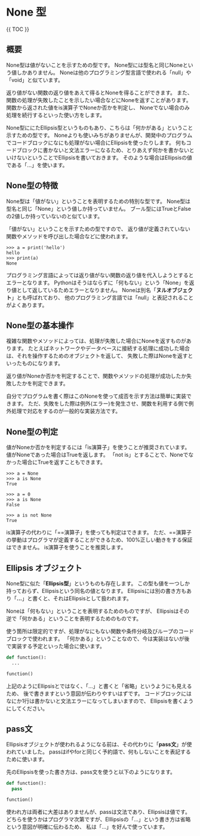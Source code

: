 # None 型

{{ TOC }}

## 概要

None型は値がないことを示すための型です。
None型には型名と同じNoneという値しかありません。
Noneは他のプログラミング型言語で使われる「null」や「void」と似ています。

返り値がない関数の返り値をあえて得るとNoneを得ることができます。
また、関数の処理が失敗したことを示したい場合などにNoneを返すことがあります。
関数から返された値をis演算子でNoneか否かを判定し、
Noneでない場合のみ処理を続行するといった使い方をします。

None型ににたEllipsis型というものもあり、こちらは「何かがある」ということ示すための型です。
Noneよりも使いみちがありませんが、開発中のプログラムでコードブロックになにも処理がない場合にEllipsisを使ったりします。
何もコードブロックに書かないと文法エラーになるため、とりあえず何かを書かないといけないということでEllipsisを書いておきます。
そのような場合はEllipsisの値である「...」を使います。


## None型の特徴

None型は「値がない」ということを表明するための特別な型です。
None型は型名と同じ「None」という値しか持っていません。
ブール型にはTrueとFalseの2値しか持っていないのと似ています。

「値がない」ということを示すための型ですので、
返り値が定義されていない関数やメソッドを呼び出した場合などに使われます。

```text
>>> a = print('hello')
hello
>>> print(a)
None
```

プログラミング言語によっては返り値がない関数の返り値を代入しようとするとエラーとなります。
Pythonはそうはならずに「何もない」という「None」を返り値として返しているためエラーとなりません。
Noneは別名「**ヌルオブジェクト**」とも呼ばれており、
他のプログラミング言語では「null」と表記されることがよくあります。

## None型の基本操作

複雑な関数やメソッドによっては、処理が失敗した場合にNoneを返すものがあります。
たとえばネットワークやデータベースに接続する処理に成功した場合は、それを操作するためのオブジェクトを返して、
失敗した際はNoneを返すといったものになります。

返り値がNoneか否かを判定することで、関数やメソッドの処理が成功したか失敗したかを判定できます。

自分でプログラムを書く際はこのNoneを使って成否を示す方法は簡単に実装できます。
ただ、失敗をした際は例外(エラー)を発生させ、関数を利用する側で例外処理で対応をするのが一般的な実装方法です。

## None型の判定

値がNoneか否かを判定するには「is演算子」を使うことが推奨されています。
値がNoneであった場合はTrueを返します。
「not is」とすることで、Noneでなかった場合にTrueを返すこともできます。

```text
>>> a = None
>>> a is None
True

>>> a = 0
>>> a is None
False

>>> a is not None
True
```

is演算子の代わりに「==演算子」を使っても判定はできます。
ただ、==演算子の挙動はプログラマが定義することができるため、100%正しい動きをする保証はできません。
is演算子を使うことを推奨します。


## Ellipsis オブジェクト

None型に似た「**Ellipsis型**」というものも存在します。
この型も値を一つしか持っておらず、Ellipsisという同名の値となります。
Ellipsisには別の書き方もあり「**...**」と書くと、それはEllipsisとして扱われます。

Noneは「何もない」ということを表明するためのものですが、
Ellipsisはその逆で「何かある」ということを表明するためのものです。

使う箇所は限定的ですが、処理がなにもない関数や条件分岐及びループのコードブロックで使われます。
「何かある」ということなので、今は実装はないが後で実装する予定といった場合に使います。

```python
def function():
  ...

function()
```

上記のようにEllipsisとではなく、「...」と書くと「省略」というようにも見えるため、
後で書きますという意図が伝わりやすいはずです。
コードブロックにはなにか1行は書かないと文法エラーになってしまいますので、
Ellipsisを書くようにしてください。

## pass文

Ellipsisオブジェクトが使われるようになる前は、その代わりに「**pass文**」が使われていました。
passはifやforと同じく予約語で、何もしないことを表記するために使います。

先のEllipsisを使った書き方は、pass文を使うと以下のようになります。

```python
def function():
  pass

function()
```

使われ方は両者に大差はありませんが、passは文法であり、Ellipsisは値です。
どちらを使うかはプログラマ次第ですが、Elllipsisの「...」という書き方は省略という意図が明確に伝わるため、
私は「...」を好んで使っています。

